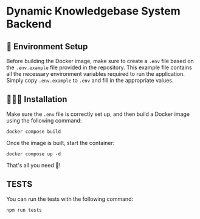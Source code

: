 # Dynamic Knowledgebase System Backend

## 📝 Environment Setup

Before building the Docker image, make sure to create a `.env` file based on the `.env.example` file provided in the repository. This example file contains all the necessary environment variables required to run the application. Simply copy `.env.example` to `.env` and fill in the appropriate values.

## 👨🏻‍🔧 Installation

Make sure the `.env` file is correctly set up, and then build a Docker image using the following command:

```
docker compose build
```

Once the image is built, start the container:

```
docker compose up -d
```

That's all you need 🎉!

## TESTS

You can run the tests with the following command:

```
npm run tests
```
